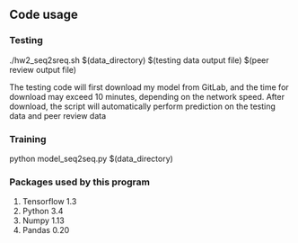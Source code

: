 ## Code usage
### Testing
./hw2_seq2sreq.sh $(data_directory) $(testing data output file) $(peer review output file)

The testing code will first download my model from GitLab, and the time for download may exceed 10 minutes, depending on the network speed.
After download, the script will automatically perform prediction on the testing data and peer review data

### Training
python model_seq2seq.py $(data_directory)

### Packages used by this program
1. Tensorflow 1.3
2. Python 3.4
3. Numpy 1.13
4. Pandas 0.20
 
